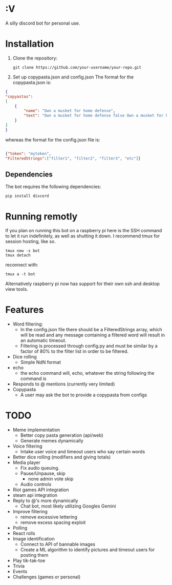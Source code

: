 # :V
A silly discord bot for personal use. 

# Installation
1. Clone the repository:
   ```shell
   git clone https://github.com/your-username/your-repo.git
   ```
2. Set up copypasta.json and config.json 
The format for the copypasta.json is: 
```json
{
"copyastas":
[
    {
        "name": "Own a musket for home defense",
        "text": "Own a musket for home defense false Own a musket for home defense, since that's what the founding fathers intended. Four ruffians break into my house. 'What the devil?' As I grab my powdered wig and Kentucky rifle. Blow a golf ball sized hole through the first man, he's dead on the spot. Draw my pistol on the second man, miss him entirely because it's smoothbore and nails the neighbors dog. I have to resort to the cannon mounted at the top of the stairs loaded with grape shot, 'Tally ho lads' the grape shot shreds two men in the blast, the sound and extra shrapnel set off car alarms. Fix bayonet and charge the last terrified rapscallion. He Bleeds out waiting on the police to arrive since triangular bayonet wounds are impossible to stitch up. Just as the founding fathers intended."
    }
]
}
```
whereas the format for the config.json file is: 
```json

{"token": "mytoken",
"FilteredStrings":["filter1", "filter2", "filter3", "etc"]}
```
## Dependencies 
The bot requires the following dependencies: 
```shell 
pip install discord
```
# Running remotly 
If you plan on running this bot on a raspberry pi here is the SSH command to let it run indefinitely, as well as shutting it down. I recommend tmux for session hosting, like so.
```shell
tmux new -s bot
tmux detach
```
reconnect with: 
```shell
tmux a -t bot
```
Alternatively raspberry pi now has support for their own ssh and desktop view tools.
# Features 
- Word filtering: 
   - In the config.json file there should be a FilteredStrings array, which will be read and any message containing a filtered word will result in an automatic timeout. 
   - Filtering is processed through config.py and must be similar by a factor of 80% to the filter list in order to be filtered. 
- Dice rolling 
   - Simple NdN format
- echo 
   - the echo command will, echo, whatever the string following the command is 
- Responds to @ mentions (currently very limited)
- Copypasta
   - A user may ask the bot to provide a copypasta from configs
# TODO
- Meme implementation 
   - Better copy pasta generation (api/web)
   - Generate memes dynamically 
- Voice filtering 
   - Intake user voice and timeout users who say certain words
- Better dice rolling (modifiers and giving totals)
- Media player
   - Fix audio queuing.
   - Pause/Unpause, skip 
      - none admin vote skip 
   - Audio controls  
- Riot games API integration 
- steam api integration
- Reply to @'s more dynamically
   - Chat bot, most likely utilizing Googles Gemini
- Improve filtering
   - remove excessive lettering 
   - remove excess spacing exploit 
- Polling
- React rolls 
- Image identification 
   - Connect to API of bannable images 
   - Create a ML algorithm to identify pictures and timeout users for posting them
- Play tik-tak-toe
- Trivia
- Events 
- Challenges (games or personal) 